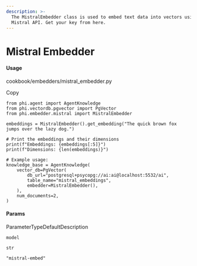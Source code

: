 ```yaml
---
description: >-
  The MistralEmbedder class is used to embed text data into vectors using the
  Mistral API. Get your key from here.
---
```


# Mistral Embedder

#### Usage <a href="#usage" id="usage"></a>

cookbook/embedders/mistral\_embedder.py

Copy

```
from phi.agent import AgentKnowledge
from phi.vectordb.pgvector import PgVector
from phi.embedder.mistral import MistralEmbedder

embeddings = MistralEmbedder().get_embedding("The quick brown fox jumps over the lazy dog.")

# Print the embeddings and their dimensions
print(f"Embeddings: {embeddings[:5]}")
print(f"Dimensions: {len(embeddings)}")

# Example usage:
knowledge_base = AgentKnowledge(
    vector_db=PgVector(
        db_url="postgresql+psycopg://ai:ai@localhost:5532/ai",
        table_name="mistral_embeddings",
        embedder=MistralEmbedder(),
    ),
    num_documents=2,
)
```

#### [​](https://docs.phidata.com/embedder/mistral#params)Params <a href="#params" id="params"></a>

ParameterTypeDefaultDescription

`model`

`str`

`"mistral-embed"`

The name of the model used for generating embeddings.

`dimensions`

`int`

`1024`

The dimensionality of the embeddings generated by the model.

`request_params`

`Optional[Dict[str, Any]]`

\-

Additional parameters to include in the API request. Optional.

`api_key`

`str`

\-

The API key used for authenticating requests.

`endpoint`

`str`

\-

The endpoint URL for the API requests.

`max_retries`

`Optional[int]`

\-

The maximum number of retries for API requests. Optional.

`timeout`

`Optional[int]`

\-

The timeout duration for API requests. Optional.

`client_params`

`Optional[Dict[str, Any]]`

\-

Additional parameters for configuring the API client. Optional.

`mistral_client`

`Optional[MistralClient]`

\-

An instance of the MistralClient to use for making API requests. Optional.
